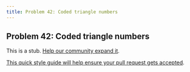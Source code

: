 ```yaml
---
title: Problem 42: Coded triangle numbers
---
```

## Problem 42: Coded triangle numbers

This is a stub. <a href='https://github.com/freecodecamp/guides/tree/master/src/pages/certifications/coding-interview-prep/project-euler/problem-42-coded-triangle-numbers/index.md' target='_blank' rel='nofollow'>Help our community expand it</a>.

<a href='https://github.com/freecodecamp/guides/blob/master/README.md' target='_blank' rel='nofollow'>This quick style guide will help ensure your pull request gets accepted</a>.

<!-- The article goes here, in GitHub-flavored Markdown. Feel free to add YouTube videos, images, and CodePen/JSBin embeds  -->
